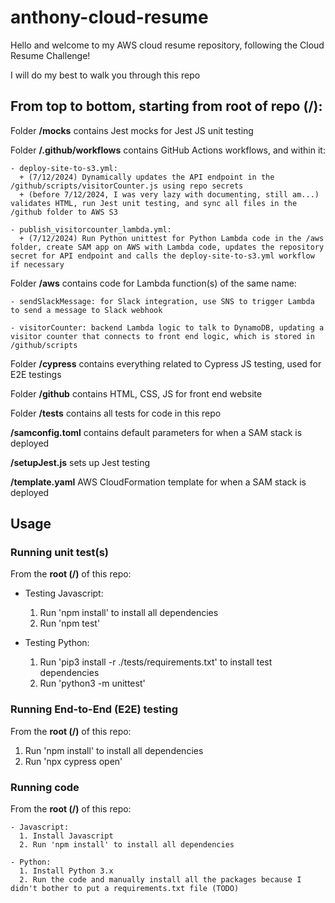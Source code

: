 # anthony-cloud-resume

Hello and welcome to my AWS cloud resume repository, following the Cloud Resume Challenge!

I will do my best to walk you through this repo



## From top to  bottom, starting from root of repo (/):

Folder **/__mocks__** contains Jest mocks for Jest JS unit testing

Folder **/.github/workflows** contains GitHub Actions workflows, and within it:

    - deploy-site-to-s3.yml:
      + (7/12/2024) Dynamically updates the API endpoint in the /github/scripts/visitorCounter.js using repo secrets
      + (before 7/12/2024, I was very lazy with documenting, still am...) validates HTML, run Jest unit testing, and sync all files in the /github folder to AWS S3

    - publish_visitorcounter_lambda.yml:
      + (7/12/2024) Run Python unittest for Python Lambda code in the /aws folder, create SAM app on AWS with Lambda code, updates the repository secret for API endpoint and calls the deploy-site-to-s3.yml workflow if necessary

Folder **/aws** contains code for Lambda function(s) of the same name:

    - sendSlackMessage: for Slack integration, use SNS to trigger Lambda to send a message to Slack webhook

    - visitorCounter: backend Lambda logic to talk to DynamoDB, updating a visitor counter that connects to front end logic, which is stored in /github/scripts 

Folder **/cypress** contains everything related to Cypress JS testing, used for E2E testings

Folder **/github** contains HTML, CSS, JS for front end website

Folder **/tests** contains all tests for code in this repo

**/samconfig.toml** contains default parameters for when a SAM stack is deployed

**/setupJest.js** sets up Jest testing

**/template.yaml** AWS CloudFormation template for when a SAM stack is deployed



## Usage

### Running unit test(s)

From the **root (/)** of this repo:

  - Testing Javascript:
    1. Run 'npm install' to install all dependencies
    2. Run 'npm test'

  - Testing Python:
    1. Run 'pip3 install -r ./tests/requirements.txt' to install test dependencies
    2. Run 'python3 -m unittest'

### Running End-to-End (E2E) testing

From the **root (/)** of this repo:

  1. Run 'npm install' to install all dependencies
  2. Run 'npx cypress open'


### Running code

From the **root (/)** of this repo:

    - Javascript:
      1. Install Javascript
      2. Run 'npm install' to install all dependencies

    - Python:
      1. Install Python 3.x
      2. Run the code and manually install all the packages because I didn't bother to put a requirements.txt file (TODO)
